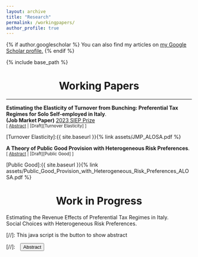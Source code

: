 ```yaml
---
layout: archive
title: "Research"
permalink: /workingpapers/
author_profile: true
---
```


{% if author.googlescholar %}
 You can also find my articles on <u><a href="{{author.googlescholar}}">my Google Scholar profile</a>.</u>
{% endif %}

{% include base_path %}

# <center> Working Papers </center>
- - -

**Estimating the Elasticity of Turnover from Bunching: Preferential Tax Regimes for Solo Self-employed in Italy**.  <br/>
**(Job Market Paper)** [2023 SIEP Prize](http://www.siepweb.it/siep/wp/en/premio-siep)  <br/>
<small>[ <a href="#/" onclick="visib('bunching')">Abstract</a> | [Draft][Turnover Elasticity] ]</small>


<div id="bunching" style="display: none; text-align: justify; line-height: 1.2" ><small>
Turnover is a key indicator of economic activity, but we know little about how much entrepreneurs adjust it as a response to taxation. This paper exploits a discontinuity in the Italian tax schedule of solo self-employed to study turnover responses to taxation. I consider the notch created by the eligibility cut-off of the preferential turnover tax scheme. I find substantial and significant bunching by solo self-employed below the turnover threshold. The effects of the tax scheme on bunching are heterogeneous across sectors, with professionals, business intermediaries and retailers having the largest observed responses. I estimate the turnover tax elasticity in these three sectors by focusing on the  marginal buncher. To do so, I build on Kleven and Waseem (2013) to develop a theoretical framework that fits the institutional set-up and rationalises the observed responses to it. Professionals have the largest turnover elasticity (0.066). Difference in compliance costs across regimes explains less than half of the observed responses, therefore highlighting the key role of low taxation for the observed bunching behaviour.
</small><br><br/></div>

[Turnover Elasticity]:{{ site.baseurl }}{% link assets/JMP_ALOSA.pdf %} 


**A Theory of Public Good Provision with Heterogeneous Risk Preferences**.  <br/>
<small>[ <a href="#/" onclick="visib('optimal-tax')">Abstract</a> | [Draft][Public Good] ]</small>


<div id="optimal-tax" style="display: none; text-align: justify; line-height: 1.2" ><small>
People with different attitudes to risk  have different views on the  extent to which society should invest in certain (risky) projects. This paper presents a theory of optimal provision of a (risky) public good when individuals have heterogeneous preferences for risk. The public good has an insurance purpose as it allows individuals to shift risk from private to public consumption. On the one hand, private provision of the public good is inefficient because people do not internalise the insurance gains of the other agents. On the other, public provision might fail to achieve the (ex-ante) first best outcome if agents cannot be targeted and compensated when the policy does not reflect their specific risk preferences. With an application on capital income and endowment taxation, this paper shows it is possible to improve welfare by   exploiting the different choices of the agents with different risk preferences. 
</small><br><br/></div>

[Public Good]:{{ site.baseurl }}{% link assets/Public_Good_Provision_with_Heterogeneous_Risk_Preferences_ALOSA.pdf %}

# <center> Work in Progress </center>

Estimating the Revenue Effects of Preferential Tax Regimes in Italy. <br/>
Social Choices with Heterogeneous Risk Preferences.  <br/>

[//]: This java script is the button to show abstract
<script>
 function visib(id) {
  var x = document.getElementById(id);
  if (x.style.display === "block") {
    x.style.display = "none";
  } else {
    x.style.display = "block";
  }
}
</script>

[//]:&emsp;<button onclick="visib('polariz')" class="btn btn--inverse btn--small">Abstract</button>
